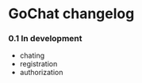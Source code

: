 GoChat changelog
================

### 0.1 In development
 - chating
 - registration
 - authorization